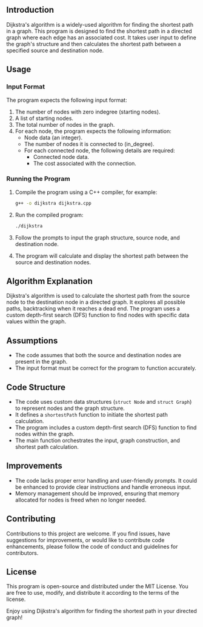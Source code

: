 
## Introduction

Dijkstra's algorithm is a widely-used algorithm for finding the shortest path in a graph. This program is designed to find the shortest path in a directed graph where each edge has an associated cost. It takes user input to define the graph's structure and then calculates the shortest path between a specified source and destination node.

## Usage

### Input Format

The program expects the following input format:

1. The number of nodes with zero indegree (starting nodes).
2. A list of starting nodes.
3. The total number of nodes in the graph.
4. For each node, the program expects the following information:
   - Node data (an integer).
   - The number of nodes it is connected to (in_degree).
   - For each connected node, the following details are required:
     - Connected node data.
     - The cost associated with the connection.

### Running the Program

1. Compile the program using a C++ compiler, for example:
   ```sh
   g++ -o dijkstra dijkstra.cpp
   ```

2. Run the compiled program:
   ```sh
   ./dijkstra
   ```

3. Follow the prompts to input the graph structure, source node, and destination node.

4. The program will calculate and display the shortest path between the source and destination nodes.

## Algorithm Explanation

Dijkstra's algorithm is used to calculate the shortest path from the source node to the destination node in a directed graph. It explores all possible paths, backtracking when it reaches a dead end. The program uses a custom depth-first search (DFS) function to find nodes with specific data values within the graph.

## Assumptions

- The code assumes that both the source and destination nodes are present in the graph.
- The input format must be correct for the program to function accurately.

## Code Structure

- The code uses custom data structures (`struct Node` and `struct Graph`) to represent nodes and the graph structure.
- It defines a `shortestPath` function to initiate the shortest path calculation.
- The program includes a custom depth-first search (DFS) function to find nodes within the graph.
- The main function orchestrates the input, graph construction, and shortest path calculation.

## Improvements

- The code lacks proper error handling and user-friendly prompts. It could be enhanced to provide clear instructions and handle erroneous input.
- Memory management should be improved, ensuring that memory allocated for nodes is freed when no longer needed.

## Contributing

Contributions to this project are welcome. If you find issues, have suggestions for improvements, or would like to contribute code enhancements, please follow the code of conduct and guidelines for contributors.

## License

This program is open-source and distributed under the MIT License. You are free to use, modify, and distribute it according to the terms of the license.

Enjoy using Dijkstra's algorithm for finding the shortest path in your directed graph!
